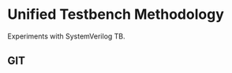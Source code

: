 Unified Testbench Methodology
=============================

Experiments with SystemVerilog TB.

GIT
---

